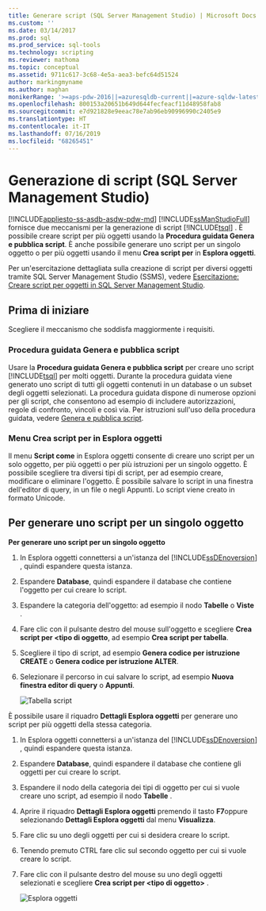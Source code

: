 ```yaml
---
title: Generare script (SQL Server Management Studio) | Microsoft Docs
ms.custom: ''
ms.date: 03/14/2017
ms.prod: sql
ms.prod_service: sql-tools
ms.technology: scripting
ms.reviewer: mathoma
ms.topic: conceptual
ms.assetid: 9711c617-3c68-4e5a-aea3-befc64d51524
author: markingmyname
ms.author: maghan
monikerRange: '>=aps-pdw-2016||=azuresqldb-current||=azure-sqldw-latest||>=sql-server-2016||=sqlallproducts-allversions||>=sql-server-linux-2017||=azuresqldb-mi-current'
ms.openlocfilehash: 800153a20651b649d644fecfeacf11d48958fab8
ms.sourcegitcommit: e7d921828e9eeac78e7ab96eb90996990c2405e9
ms.translationtype: HT
ms.contentlocale: it-IT
ms.lasthandoff: 07/16/2019
ms.locfileid: "68265451"
---
```

# <a name="generate-scripts-sql-server-management-studio"></a>Generazione di script (SQL Server Management Studio)
[!INCLUDE[appliesto-ss-asdb-asdw-pdw-md](../../includes/appliesto-ss-asdb-asdw-pdw-md.md)]
  [!INCLUDE[ssManStudioFull](../../includes/ssmanstudiofull-md.md)] fornisce due meccanismi per la generazione di script [!INCLUDE[tsql](../../includes/tsql-md.md)] . È possibile creare script per più oggetti usando la **Procedura guidata Genera e pubblica script**. È anche possibile generare uno script per un singolo oggetto o per più oggetti usando il menu **Crea script per** in **Esplora oggetti**.  

Per un'esercitazione dettagliata sulla creazione di script per diversi oggetti tramite SQL Server Management Studio (SSMS), vedere [Esercitazione: Creare script per oggetti in SQL Server Management Studio](https://docs.microsoft.com/sql/ssms/tutorials/scripting-ssms).

  
## <a name="before-you-begin"></a>Prima di iniziare  
 Scegliere il meccanismo che soddisfa maggiormente i requisiti.  
  
###  <a name="GenPubScriptWiz"></a> Procedura guidata Genera e pubblica script  
 Usare la **Procedura guidata Genera e pubblica script** per creare uno script [!INCLUDE[tsql](../../includes/tsql-md.md)] per molti oggetti. Durante la procedura guidata viene generato uno script di tutti gli oggetti contenuti in un database o un subset degli oggetti selezionati. La procedura guidata dispone di numerose opzioni per gli script, che consentono ad esempio di includere autorizzazioni, regole di confronto, vincoli e così via. Per istruzioni sull'uso della procedura guidata, vedere [Genera e pubblica script](../../relational-databases/scripting/generate-and-publish-scripts-wizard.md).  
  
###  <a name="OEScriptAsMenu"></a> Menu Crea script per in Esplora oggetti  
 Il menu **Script come** in Esplora oggetti consente di creare uno script per un solo oggetto, per più oggetti o per più istruzioni per un singolo oggetto. È possibile scegliere tra diversi tipi di script, per ad esempio creare, modificare o eliminare l'oggetto. È possibile salvare lo script in una finestra dell'editor di query, in un file o negli Appunti. Lo script viene creato in formato Unicode.  
  
##  <a name="ScriptSingleObject"></a> Per generare uno script per un singolo oggetto  
 **Per generare uno script per un singolo oggetto**  
  
1.  In Esplora oggetti connettersi a un'istanza del [!INCLUDE[ssDEnoversion](../../includes/ssdenoversion-md.md)] , quindi espandere questa istanza.  
  
2.  Espandere **Database**, quindi espandere il database che contiene l'oggetto per cui creare lo script.  
  
3.  Espandere la categoria dell'oggetto: ad esempio il nodo **Tabelle** o **Viste** .  
  
4.  Fare clic con il pulsante destro del mouse sull'oggetto e scegliere **Crea script per \<tipo di oggetto**, ad esempio **Crea script per tabella**.  
  
5.  Scegliere il tipo di script, ad esempio **Genera codice per istruzione CREATE** o **Genera codice per istruzione ALTER**.  
  
6.  Selezionare il percorso in cui salvare lo script, ad esempio **Nuova finestra editor di query** o **Appunti**.  

    ![Tabella script](media/generate-scripts-sql-server-management-studio/scripttable.png)
  
  
 È possibile usare il riquadro **Dettagli Esplora oggetti** per generare uno script per più oggetti della stessa categoria.  
  
1.  In Esplora oggetti connettersi a un'istanza del [!INCLUDE[ssDEnoversion](../../includes/ssdenoversion-md.md)] , quindi espandere questa istanza.  
  
2.  Espandere **Database**, quindi espandere il database che contiene gli oggetti per cui creare lo script.  
  
3.  Espandere il nodo della categoria dei tipi di oggetto per cui si vuole creare uno script, ad esempio il nodo **Tabelle** .  
  
4.  Aprire il riquadro **Dettagli Esplora oggetti** premendo il tasto **F7**oppure selezionando **Dettagli Esplora oggetti** dal menu **Visualizza**.  
  
5.  Fare clic su uno degli oggetti per cui si desidera creare lo script.  
  
6.  Tenendo premuto CTRL fare clic sul secondo oggetto per cui si vuole creare lo script.  
  
7.  Fare clic con il pulsante destro del mouse su uno degli oggetti selezionati e scegliere **Crea script per \<tipo di oggetto>** .  

    ![Esplora oggetti](media/generate-scripts-sql-server-management-studio/objectexplorerdetails.png)
  
  
